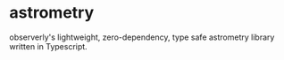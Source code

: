 # astrometry

observerly's lightweight, zero-dependency, type safe astrometry library written in Typescript.
